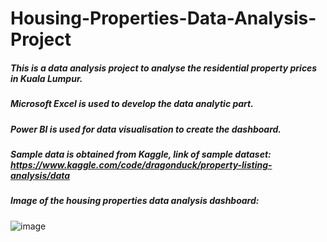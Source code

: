 # Housing-Properties-Data-Analysis-Project

##### This is a data analysis project to analyse the residential property prices in Kuala Lumpur. 
##### **Microsoft Excel** is used to develop the data analytic part. 
##### **Power BI** is used for data visualisation to create the dashboard.  
##### Sample data is obtained from Kaggle, link of sample dataset: https://www.kaggle.com/code/dragonduck/property-listing-analysis/data 

##### Image of the housing properties data analysis dashboard:
![image](https://user-images.githubusercontent.com/85103656/210757753-c8e8f5d7-72c9-465e-b378-bc9cf7d8ad2c.png)

